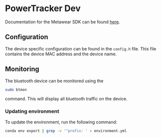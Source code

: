 # PowerTracker Dev

Documentation for the Metawear SDK can be found [here](https://mbientlab.com/documents/metawear/cpp/latest/globals.html).

## Configuration
The device specific configuration can be found in the `config.h` file. This file contains the device MAC address and the device name.

## Monitoring
The bluetooth device can be monitored using the 
```bash
sudo btmon
```
command. This will display all bluetooth traffic on the device.

### Updating environment
To update the environment, run the following command:
```bash
conda env export | grep -v '^prefix: ' > environment.yml
```
